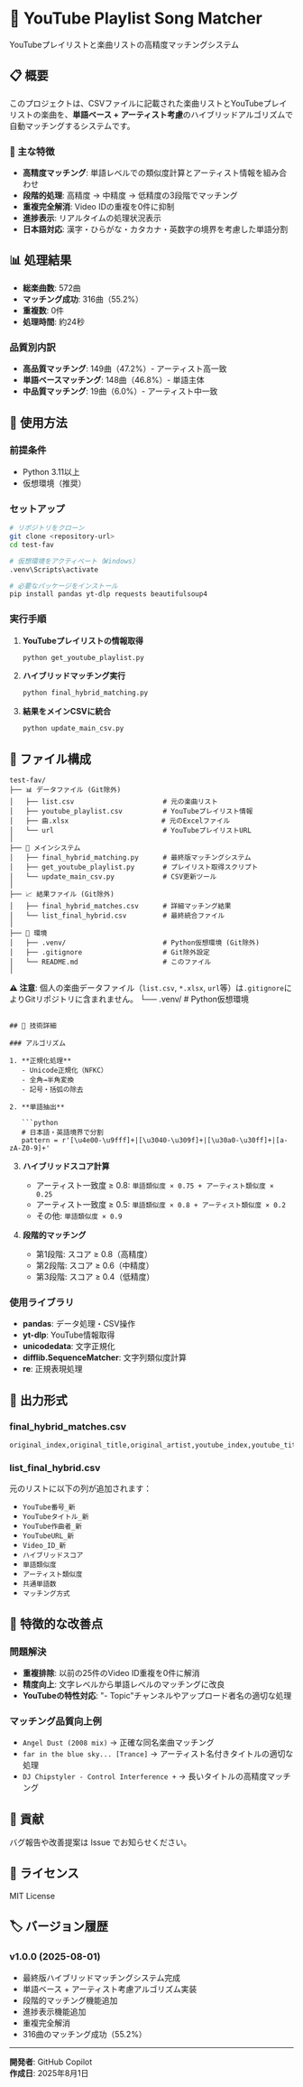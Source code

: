 # 🎵 YouTube Playlist Song Matcher

YouTubeプレイリストと楽曲リストの高精度マッチングシステム

## 📋 概要

このプロジェクトは、CSVファイルに記載された楽曲リストとYouTubeプレイリストの楽曲を、**単語ベース + アーティスト考慮**のハイブリッドアルゴリズムで自動マッチングするシステムです。

### 🌟 主な特徴

- **高精度マッチング**: 単語レベルでの類似度計算とアーティスト情報を組み合わせ
- **段階的処理**: 高精度 → 中精度 → 低精度の3段階でマッチング
- **重複完全解消**: Video IDの重複を0件に抑制
- **進捗表示**: リアルタイムの処理状況表示
- **日本語対応**: 漢字・ひらがな・カタカナ・英数字の境界を考慮した単語分割

## 📊 処理結果

- **総楽曲数**: 572曲
- **マッチング成功**: 316曲（55.2%）
- **重複数**: 0件
- **処理時間**: 約24秒

### 品質別内訳

- **高品質マッチング**: 149曲（47.2%）- アーティスト高一致
- **単語ベースマッチング**: 148曲（46.8%）- 単語主体
- **中品質マッチング**: 19曲（6.0%）- アーティスト中一致

## 🚀 使用方法

### 前提条件

- Python 3.11以上
- 仮想環境（推奨）

### セットアップ

```bash
# リポジトリをクローン
git clone <repository-url>
cd test-fav

# 仮想環境をアクティベート（Windows）
.venv\Scripts\activate

# 必要なパッケージをインストール
pip install pandas yt-dlp requests beautifulsoup4
```

### 実行手順

1. **YouTubeプレイリストの情報取得**

   ```bash
   python get_youtube_playlist.py
   ```

2. **ハイブリッドマッチング実行**

   ```bash
   python final_hybrid_matching.py
   ```

3. **結果をメインCSVに統合**

   ```bash
   python update_main_csv.py
   ```

## 📁 ファイル構成

```text
test-fav/
├── 📊 データファイル (Git除外)
│   ├── list.csv                      # 元の楽曲リスト
│   ├── youtube_playlist.csv          # YouTubeプレイリスト情報
│   ├── 曲.xlsx                       # 元のExcelファイル
│   └── url                           # YouTubeプレイリストURL
│
├── 🎵 メインシステム
│   ├── final_hybrid_matching.py      # 最終版マッチングシステム
│   ├── get_youtube_playlist.py       # プレイリスト取得スクリプト
│   └── update_main_csv.py            # CSV更新ツール
│
├── 📈 結果ファイル (Git除外)
│   ├── final_hybrid_matches.csv      # 詳細マッチング結果
│   └── list_final_hybrid.csv         # 最終統合ファイル
│
├── 🔧 環境
│   ├── .venv/                        # Python仮想環境 (Git除外)
│   ├── .gitignore                    # Git除外設定
│   └── README.md                     # このファイル
│
```

**⚠️ 注意**: 個人の楽曲データファイル（`list.csv`, `*.xlsx`, `url`等）は`.gitignore`によりGitリポジトリに含まれません。
    └── .venv/                        # Python仮想環境
```

## 🔬 技術詳細

### アルゴリズム

1. **正規化処理**
   - Unicode正規化（NFKC）
   - 全角→半角変換
   - 記号・括弧の除去

2. **単語抽出**

   ```python
   # 日本語・英語境界で分割
   pattern = r'[\u4e00-\u9fff]+|[\u3040-\u309f]+|[\u30a0-\u30ff]+|[a-zA-Z0-9]+'
   ```

3. **ハイブリッドスコア計算**
   - アーティスト一致度 ≥ 0.8: `単語類似度 × 0.75 + アーティスト類似度 × 0.25`
   - アーティスト一致度 ≥ 0.5: `単語類似度 × 0.8 + アーティスト類似度 × 0.2`
   - その他: `単語類似度 × 0.9`

4. **段階的マッチング**
   - 第1段階: スコア ≥ 0.8（高精度）
   - 第2段階: スコア ≥ 0.6（中精度）
   - 第3段階: スコア ≥ 0.4（低精度）

### 使用ライブラリ

- **pandas**: データ処理・CSV操作
- **yt-dlp**: YouTube情報取得
- **unicodedata**: 文字正規化
- **difflib.SequenceMatcher**: 文字列類似度計算
- **re**: 正規表現処理

## 📝 出力形式

### final_hybrid_matches.csv

```csv
original_index,original_title,original_artist,youtube_index,youtube_title,youtube_artist,youtube_url,video_id,hybrid_score,word_similarity,artist_similarity,common_words,method
```

### list_final_hybrid.csv

元のリストに以下の列が追加されます：

- `YouTube番号_新`
- `YouTubeタイトル_新`
- `YouTube作曲者_新`
- `YouTubeURL_新`
- `Video_ID_新`
- `ハイブリッドスコア`
- `単語類似度`
- `アーティスト類似度`
- `共通単語数`
- `マッチング方式`

## 🎯 特徴的な改善点

### 問題解決

- **重複排除**: 以前の25件のVideo ID重複を0件に解消
- **精度向上**: 文字レベルから単語レベルのマッチングに改良
- **YouTubeの特性対応**: "- Topic"チャンネルやアップロード者名の適切な処理

### マッチング品質向上例

- `Angel Dust (2008 mix)` → 正確な同名楽曲マッチング
- `far in the blue sky... [Trance]` → アーティスト名付きタイトルの適切な処理
- `DJ Chipstyler - Control Interference +` → 長いタイトルの高精度マッチング

## 🤝 貢献

バグ報告や改善提案は Issue でお知らせください。

## 📄 ライセンス

MIT License

## 🏷️ バージョン履歴

### v1.0.0 (2025-08-01)

- 最終版ハイブリッドマッチングシステム完成
- 単語ベース + アーティスト考慮アルゴリズム実装
- 段階的マッチング機能追加
- 進捗表示機能追加
- 重複完全解消
- 316曲のマッチング成功（55.2%）

---

**開発者**: GitHub Copilot  
**作成日**: 2025年8月1日
